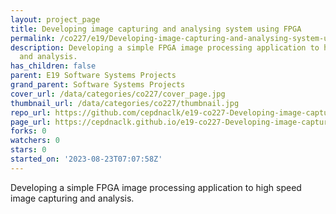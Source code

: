 ```yaml
---
layout: project_page
title: Developing image capturing and analysing system using FPGA
permalink: /co227/e19/Developing-image-capturing-and-analysing-system-using-FPGA/
description: Developing a simple FPGA image processing application to high speed image  capturing
  and analysis.
has_children: false
parent: E19 Software Systems Projects
grand_parent: Software Systems Projects
cover_url: /data/categories/co227/cover_page.jpg
thumbnail_url: /data/categories/co227/thumbnail.jpg
repo_url: https://github.com/cepdnaclk/e19-co227-Developing-image-capturing-and-analysing-system-using-FPGA
page_url: https://cepdnaclk.github.io/e19-co227-Developing-image-capturing-and-analysing-system-using-FPGA
forks: 0
watchers: 0
stars: 0
started_on: '2023-08-23T07:07:58Z'
---
```


Developing a simple FPGA image processing application to high speed image  capturing and analysis.